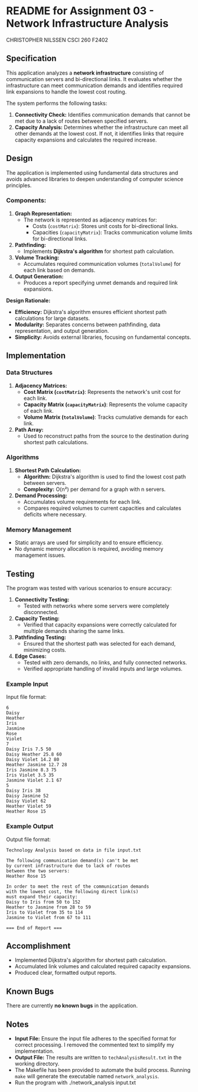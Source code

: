 # README for Assignment 03 - Network Infrastructure Analysis
CHRISTOPHER NILSSEN CSCI 260 F2402

## Specification
This application analyzes a **network infrastructure** consisting of communication servers and bi-directional links. It evaluates whether the infrastructure can meet communication demands and identifies required link expansions to handle the lowest cost routing.

The system performs the following tasks:
1. **Connectivity Check:** Identifies communication demands that cannot be met due to a lack of routes between specified servers.
2. **Capacity Analysis:** Determines whether the infrastructure can meet all other demands at the lowest cost. If not, it identifies links that require capacity expansions and calculates the required increase.

## Design
The application is implemented using fundamental data structures and avoids advanced libraries to deepen understanding of computer science principles.

### Components:
1. **Graph Representation:**
    - The network is represented as adjacency matrices for:
      - Costs (`costMatrix`): Stores unit costs for bi-directional links.
      - Capacities (`capacityMatrix`): Tracks communication volume limits for bi-directional links.
2. **Pathfinding:**
    - Implements **Dijkstra's algorithm** for shortest path calculation.
3. **Volume Tracking:**
    - Accumulates required communication volumes (`totalVolume`) for each link based on demands.
4. **Output Generation:**
    - Produces a report specifying unmet demands and required link expansions.

**Design Rationale:**
- **Efficiency:** Dijkstra's algorithm ensures efficient shortest path calculations for large datasets.
- **Modularity:** Separates concerns between pathfinding, data representation, and output generation.
- **Simplicity:** Avoids external libraries, focusing on fundamental concepts.

## Implementation
### Data Structures
1. **Adjacency Matrices:**
    - **Cost Matrix (`costMatrix`)**: Represents the network's unit cost for each link.
    - **Capacity Matrix (`capacityMatrix`)**: Represents the volume capacity of each link.
    - **Volume Matrix (`totalVolume`)**: Tracks cumulative demands for each link.
2. **Path Array:**
    - Used to reconstruct paths from the source to the destination during shortest path calculations.

### Algorithms
1. **Shortest Path Calculation:**
    - **Algorithm:** Dijkstra's algorithm is used to find the lowest cost path between servers.
    - **Complexity:** O(n²) per demand for a graph with n servers.
2. **Demand Processing:**
    - Accumulates volume requirements for each link.
    - Compares required volumes to current capacities and calculates deficits where necessary.

### Memory Management
- Static arrays are used for simplicity and to ensure efficiency.
- No dynamic memory allocation is required, avoiding memory management issues.

## Testing
The program was tested with various scenarios to ensure accuracy:
1. **Connectivity Testing:**
    - Tested with networks where some servers were completely disconnected.
2. **Capacity Testing:**
    - Verified that capacity expansions were correctly calculated for multiple demands sharing the same links.
3. **Pathfinding Testing:**
    - Ensured that the shortest path was selected for each demand, minimizing costs.
4. **Edge Cases:**
    - Tested with zero demands, no links, and fully connected networks.
    - Verified appropriate handling of invalid inputs and large volumes.

### Example Input
Input file format:
```
6
Daisy
Heather
Iris
Jasmine
Rose
Violet
7
Daisy Iris 7.5 50
Daisy Heather 25.8 60
Daisy Violet 14.2 80
Heather Jasmine 12.7 28
Iris Jasmine 8.3 75
Iris Violet 3.5 35
Jasmine Violet 2.1 67
5
Daisy Iris 38
Daisy Jasmine 52
Daisy Violet 62
Heather Violet 59
Heather Rose 15
```

### Example Output
Output file format:
```
Technology Analysis based on data in file input.txt

The following communication demand(s) can't be met
by current infrastructure due to lack of routes
between the two servers:
Heather Rose 15

In order to meet the rest of the communication demands
with the lowest cost, the following direct link(s)
must expand their capacity:
Daisy to Iris from 50 to 152
Heather to Jasmine from 28 to 59
Iris to Violet from 35 to 114
Jasmine to Violet from 67 to 111

=== End of Report ===
```

## Accomplishment
- Implemented Dijkstra's algorithm for shortest path calculation.
- Accumulated link volumes and calculated required capacity expansions.
- Produced clear, formatted output reports.

## Known Bugs
There are currently **no known bugs** in the application.

## Notes
- **Input File:** Ensure the input file adheres to the specified format for correct processing. I removed the commented text to simplify my implementation.
- **Output File:** The results are written to `techAnalysisResult.txt` in the working directory.
- The Makefile has been provided to automate the build process. Running `make` will generate the executable named `network_analysis`.
- Run the program with ./network_analysis input.txt
